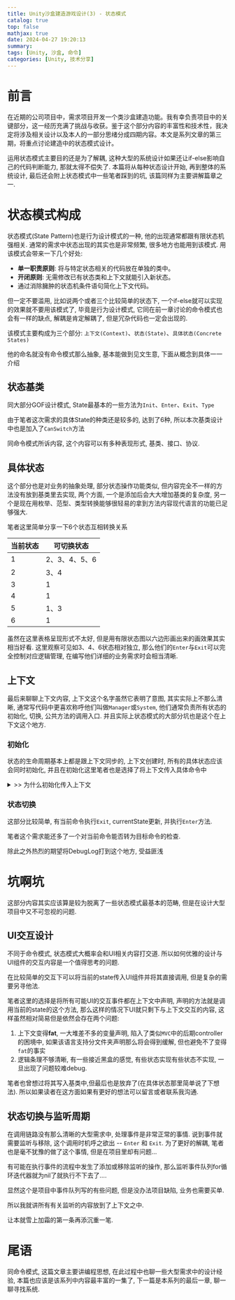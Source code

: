 ```yaml
---
title: Unity沙盒建造游戏设计(3) - 状态模式
catalog: true
top: false
mathjax: true
date: 2024-04-27 19:20:13
summary:
tags: [Unity, 沙盒, 命令]
categories: [Unity, 技术分享]
---
```


# 前言

在近期的公司项目中，需求项目开发一个类沙盒建造功能。我有幸负责项目中的关键部分，这一经历充满了挑战与收获。鉴于这个部分内容的丰富性和技术性，我决定将涉及相关设计以及本人的一部分思绪分成四期内容。本文是系列文章的第三期，将重点讨论建造中的状态模式设计。

运用状态模式主要目的还是为了解耦, 这种大型的系统设计如果还让if-else影响自己的代码判断能力, 那就太得不偿失了. 本篇将从每种状态设计开始, 再到整体的系统设计, 最后还会附上状态模式中一些笔者踩到的坑, 该篇同样为主要讲解篇章之一.

# 状态模式构成

状态模式(State Pattern)也是行为设计模式的一种, 他的出现通常都跟有限状态机强相关. 通常的需求中状态出现的其实也是非常频繁, 很多地方也能用到该模式. 用该模式会带来一下几个好处:

* **单一职责原则**:  将与特定状态相关的代码放在单独的类中。
* **开闭原则**: 无需修改已有状态类和上下文就能引入新状态。
* 通过消除臃肿的状态机条件语句简化上下文代码。

但一定不要滥用, 比如说两个或者三个比较简单的状态下, 一个if-else就可以实现的效果就不要用该模式了, 毕竟是行为设计模式, 它同在前一章讨论的命令模式也会有一样的缺点, 解耦是肯定解耦了, 但是冗杂代码也一定会出现的.

该模式主要构成为三个部分: `上下文(Context)`、`状态(State)`、`具体状态(Concrete States)`

他的命名就没有命令模式那么抽象, 基本能做到见文生意, 下面从概念到具体一一介绍

## 状态基类

同大部分GOF设计模式, State最基本的一些方法为`Init`、`Enter`、`Exit`、`Type`

由于笔者这次需求的具体State的种类还是较多的, 达到了6种, 所以本次基类设计中也是加入了`CanSwitch`方法

同命令模式所诉内容, 这个内容可以有多种表现形式, 基类、接口、协议.

## 具体状态

这个部分也是对业务的抽象处理, 部分状态操作功能类似, 但内容完全不一样的方法没有放到基类里去实现, 两个方面, 一个是添加后会大大增加基类的复杂度, 另一个是现在用枚举、范型、类型转换能够很轻易的拿到方法内容现代语言的功能已足够强大.

笔者这里简单分享一下6个状态互相转换关系

| 当前状态 | 可切换状态    |
| -------- | ------------- |
| 1        | 2、3、4、5、6 |
| 2        | 3、4          |
| 3        | 1             |
| 4        | 1             |
| 5        | 1、3          |
| 6        | 1             |

虽然在这里表格呈现形式不太好, 但是用有限状态图以六边形画出来的画效果其实相当好看. 这里观察可见如3、4、6状态相对独立, 那么他们的`Enter`与`Exit`可以完全控制对应逻辑管理, 在编写他们详细的业务需求时会相当清晰.

## 上下文

最后来聊聊上下文内容, 上下文这个名字虽然它表明了意图, 其实实际上不那么清晰, 通常写代码中更喜欢称呼他们叫做`Manager`或`System`, 他们通常负责所有状态的初始化, 切换, 公共方法的调用入口. 并且实际上状态模式的大部分坑也是这个在上下文这个地方.

### 初始化

状态的生命周期基本上都是跟上下文同步的, 上下文创建时, 所有的具体状态应该会同时初始化, 并且在初始化这里笔者也是选择了将上下文传入具体命令中

<details>
  <summary>>> 为什么初始化传入上下文</summary>
  无论上你会将业务分的多细, 解耦程度再强, 无论如何状态之间依然有需要共享数据. <br>
  为了类与类之间互相干扰内容变少, 也同时为了减少通信流程, 笔者抽取了大部分需要共享的内容放置上下文中. <br>
  就比如上一篇介绍的命令模式的总操作栈.
</details>


### 状态切换

这部分比较简单, 有当前命令执行`Exit`, currentState更新, 并执行`Enter`方法.

笔者这个需求能还多了一个对当前命令能否转为目标命令的检查.

除此之外热烈的期望将DebugLog打到这个地方, 受益匪浅

# 坑啊坑

这部分内容其实应该算是较为脱离了一些状态模式最基本的范畴, 但是在设计大型项目中又不可忽视的问题.

## UI交互设计

不同于命令模式, 状态模式大概率会和UI相关内容打交道. 所以如何优雅的设计与UI组件的交互内容是一个值得思考的问题.

在比较简单的交互下可以将当前的state传入UI组件并将其直接调用, 但是复杂的需要另寻他法.

笔者这里的选择是将所有可能UI的交互事件都在上下文中声明, 声明的方法就是调用当前的state的这个方法, 那么这样的情况下UI就只剩下与上下文交互的内容, 这样虽然相对简易但是依然会存在两个问题:

1. 上下文变得**fat**, 一大堆差不多的变量声明, 陷入了类似`MVC`中的后期controller的困境中, 如果该语言支持分文件夹声明那么将会得到缓解, 但也避免不了变得`fat`的事实
2. 逻辑条理不够清晰, 有一些接近黑盒的感觉, 有些状态实现有些状态不实现, 一旦出现了问题较难debug.

笔者也曾想过将其写入基类中,但最后也是放弃了(在具体状态那里简单说了下想法). 所以如果读者在这方面如果有更好的想法可以留言或者联系我沟通.

## 状态切换与监听周期

在调用链路没有那么清晰的大型需求中, 处理事件是非常正常的事情. 说到事件就需要监听与移除, 这个调用时机呼之欲出 -- `Enter` 和 `Exit`. 为了更好的解耦, 笔者也是毫不犹豫的做了这个事情, 但是在项目里却有问题...

有可能在执行事件的流程中发生了添加或移除监听的操作, 那么监听事件队列for循环迭代器就为nil了就执行不下去了....

显然这个是项目中事件队列写的有些问题, 但是没办法项目缺陷, 业务也需要买单.

所以我就讲所有有关监听的内容放到了上下文之中.

让本就雪上加霜的第一条再添沉重一笔.

# 尾语

同命令模式, 这篇文章主要讲编程思想, 在此过程中也聊一些大型需求中的设计经验, 本篇也应该是该系列中内容最丰富的一集了, 下一篇是本系列的最后一章, 聊一聊寻找系统.
